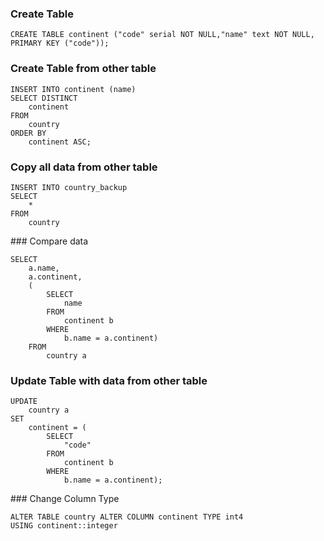### Create Table
```
CREATE TABLE continent ("code" serial NOT NULL,"name" text NOT NULL, PRIMARY KEY ("code"));
```

### Create Table from other table
```
INSERT INTO continent (name)
SELECT DISTINCT
	continent
FROM
	country
ORDER BY
	continent ASC;
```

### Copy all data from other table
```
INSERT INTO country_backup
SELECT
	*
FROM
	country
```

### Compare data
```
SELECT
	a.name,
	a.continent,
	(
		SELECT
			name
		FROM
			continent b
		WHERE
			b.name = a.continent)
	FROM
		country a
```

### Update Table with data from other table
```
UPDATE
	country a
SET
	continent = (
		SELECT
			"code"
		FROM
			continent b
		WHERE
			b.name = a.continent);
```

### Change Column Type
```
ALTER TABLE country ALTER COLUMN continent TYPE int4
USING continent::integer
```
